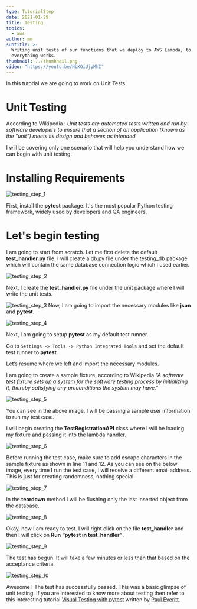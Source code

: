 ```yaml
---
type: TutorialStep
date: 2021-01-29
title: Testing
topics:
  - aws
author: mm
subtitle: >-
  Writing unit tests of our functions that we deploy to AWS Lambda, to ensure
  everything works.
thumbnail: ../thumbnail.png
video: "https://youtu.be/NbXOiUjyMhI"
---
```


In this tutorial we are going to work on Unit Tests.

# Unit Testing

According to Wikipedia : _Unit tests are automated tests written and run by software
developers to ensure that a section of an application (known as the "unit") meets its
design and behaves as intended._

I will be covering only one scenario that will help you understand how we can begin with
unit testing.

# Installing Requirements

![testing_step_1](steps/step1.png)

First, install the **pytest** package.
It's the most popular Python testing framework, widely used by developers and QA engineers.

# Let's begin testing

I am going to start from scratch. Let me first delete the default **test_handler.py** file.
I will create a db.py file under the testing_db package which will contain the same
database connection logic which I used earlier.

![testing_step_2](steps/step2.png)

Next, I create the **test_handler.py** file under the unit package where I will write the unit tests.

![testing_step_3](steps/step3.png)
Now, I am going to import the necessary modules like **json** and **pytest**.

![testing_step_4](steps/step4.png)

Next, I am going to setup **pytest** as my default test runner.

Go to `Settings -> Tools -> Python Integrated Tools` and set the default test runner to **pytest**.

Let’s resume where we left and import the necessary modules.

I am going to create a sample fixture, according to Wikipedia _"A software test fixture sets up
a system for the software testing process by initializing it, thereby satisfying any
preconditions the system may have."_

![testing_step_5](steps/step5.png)

You can see in the above image, I will be passing a sample user information to run my test case.

I will begin creating the **TestRegistrationAPI** class where I will be loading my fixture and passing it into the lambda handler.

![testing_step_6](steps/step6.png)

Before running the test case, make sure to add escape characters in the sample
fixture as shown in line 11 and 12. As you can see on the below image,
every time I run the test case, I will receive a different email address.
This is just for creating randomness, nothing special.

![testing_step_7](steps/step7.png)

In the **teardown** method I will be flushing only the last inserted object from the database.

![testing_step_8](steps/step8.png)

Okay, now I am ready to test. I will right click on the file **test_handler** and then I will click on **Run “pytest in test_handler”**.

![testing_step_9](steps/step9.png)

The test has begun. It will take a few minutes or less than that based on the acceptance criteria.

![testing_step_10](steps/step10.png)

Awesome ! The test has successfully passed. This was a basic glimpse of unit testing.
If you are interested to know more about testing then refer to this interesting tutorial [Visual Testing with pytest](../../visual_pytest/)
written by [Paul Everitt](/authors/pwe/).
